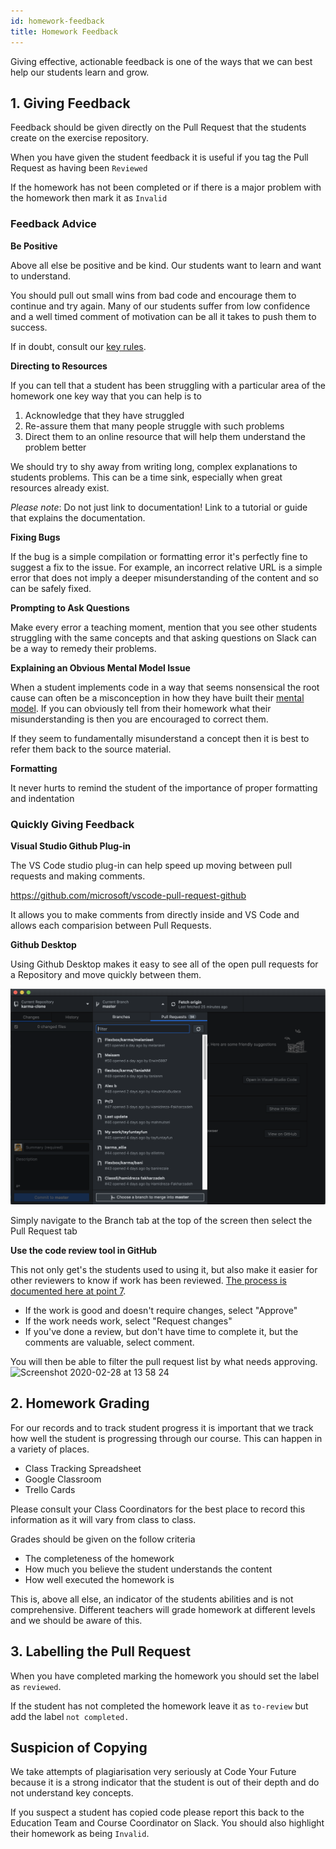 ```yaml
---
id: homework-feedback
title: Homework Feedback
---
```


Giving effective, actionable feedback is one of the ways that we can best help our students learn and grow.

## 1. Giving Feedback

Feedback should be given directly on the Pull Request that the students create on the exercise repository.

When you have given the student feedback it is useful if you tag the Pull Request as having been `Reviewed`

If the homework has not been completed or if there is a major problem with the homework then mark it as `Invalid`

### Feedback Advice

**Be Positive**

Above all else be positive and be kind. Our students want to learn and want to understand.

You should pull out small wins from bad code and encourage them to continue and try again. Many of our students suffer from low confidence and a well timed comment of motivation can be all it takes to push them to success.

If in doubt, consult our [key rules](/volunteers/education/teaching-rules). 

**Directing to Resources**

If you can tell that a student has been struggling with a particular area of the homework one key way that you can help is to

1. Acknowledge that they have struggled
2. Re-assure them that many people struggle with such problems
3. Direct them to an online resource that will help them understand the problem better

We should try to shy away from writing long, complex explanations to students problems. This can be a time sink, especially when great resources already exist.

_Please note_: Do not just link to documentation! Link to a tutorial or guide that explains the documentation.

**Fixing Bugs**

If the bug is a simple compilation or formatting error it's perfectly fine to suggest a fix to the issue. For example, an incorrect relative URL is a simple error that does not imply a deeper misunderstanding of the content and so can be safely fixed.

**Prompting to Ask Questions**

Make every error a teaching moment, mention that you see other students struggling with the same concepts and that asking questions on Slack can be a way to remedy their problems.

**Explaining an Obvious Mental Model Issue**

When a student implements code in a way that seems nonsensical the root cause can often be a misconception in how they have built their [mental model](https://teachtogether.tech/#s:models). If you can obviously tell from their homework what their misunderstanding is then you are encouraged to correct them.

If they seem to fundamentally misunderstand a concept then it is best to refer them back to the source material.

**Formatting**

It never hurts to remind the student of the importance of proper formatting and indentation

### Quickly Giving Feedback

**Visual Studio Github Plug-in**

The VS Code studio plug-in can help speed up moving between pull requests and making comments.

https://github.com/microsoft/vscode-pull-request-github

It allows you to make comments from directly inside and VS Code and allows each comparision between Pull Requests.

**Github Desktop**

Using Github Desktop makes it easy to see all of the open pull requests for a Repository and move quickly between them.

![Fork Button](assets/homework-feedback/pull-request.png)

Simply navigate to the Branch tab at the top of the screen then select the Pull Request tab

**Use the code review tool in GitHub**

This not only get's the students used to using it, but also make it easier for other reviewers to know if work has been reviewed. [The process is documented here at point 7](https://help.github.com/en/github/collaborating-with-issues-and-pull-requests/reviewing-proposed-changes-in-a-pull-request).

- If the work is good and doesn't require changes, select "Approve"
- If the work needs work, select "Request changes"
- If you've done a review, but don't have time to complete it, but the comments are valuable, select comment.

You will then be able to filter the pull request list by what needs approving.
<img width="353" alt="Screenshot 2020-02-28 at 13 58 24" src="https://user-images.githubusercontent.com/31692/75577343-bbf1da00-5a59-11ea-9608-b4b880585d25.png">


## 2. Homework Grading

For our records and to track student progress it is important that we track how well the student is progressing through our course. This can happen in a variety of places.

- Class Tracking Spreadsheet
- Google Classroom
- Trello Cards

Please consult your Class Coordinators for the best place to record this information as it will vary from class to class.

Grades should be given on the follow criteria

- The completeness of the homework
- How much you believe the student understands the content
- How well executed the homework is

This is, above all else, an indicator of the students abilities and is not comprehensive. Different teachers will grade homework at different levels and we should be aware of this.

## 3. Labelling the Pull Request

When you have completed marking the homework you should set the label as `reviewed`.

If the student has not completed the homework leave it as `to-review` but add the label `not completed.`


## Suspicion of Copying

We take attempts of plagiarisation very seriously at Code Your Future because it is a strong indicator that the student is out of their depth and do not understand key concepts.

If you suspect a student has copied code please report this back to the Education Team and Course Coordinator on Slack. You should also highlight their homework as being `Invalid`.
